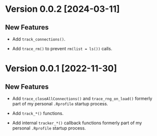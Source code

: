 # Version 0.0.2 [2024-03-11]

## New Features

* Add `track_connections()`.

* Add `trace_rm()` to prevent `rm(list = ls())` calls.


# Version 0.0.1 [2022-11-30]

## New Features

* Add `trace_closeAllConnections()` and `trace_rng_on_load()` formerly
  part of my personal `.Rprofile` startup process.

* Add `track_*()` functions.

* Add internal `tracker_*()` callback functions formerly part of my
  personal `.Rprofile` startup process.


